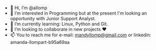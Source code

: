 - 👋 Hi, I’m @allomp
- 👀 I’m interested in Programming but at the present I'm looking an opportunity with Junior Support Analyst.
- 🌱 I’m currently learning: Linux, Python and Git.
- 💞️ I’m looking to collaborate in new projects ♥
- 📫 You to reach me for e-mail: mandyllomp@gmail.com or linkedin: amanda-llompart-b95a69aa

<!---
allomp/allomp is a ✨ special ✨ repository because its `README.md` (this file) appears on your GitHub profile.
You can click the Preview link to take a look at your changes.
--->
